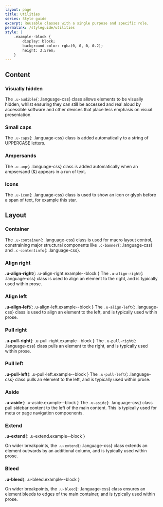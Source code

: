 ```yaml
---
layout: page
title: Utilities
series: Style guide
excerpt: Reusable classes with a single purpose and specific role.
permalink: /styleguide/utilities
style: |
    .example--block {
        display: block;
        background-color: rgba(0, 0, 0, 0.2);
        height: 3.5rem;
    }
---
```

## Content

### Visually hidden
The `.u-audible`{: .language-css} class allows elements to be visually hidden, whilst ensuring they can still be accessed and real aloud by accessible software and other devices that place less emphasis on visual presentation.

### Small caps
The `.u-caps`{: .language-css} class is added automatically to a string of UPPERCASE letters.

### Ampersands
The `.u-amp`{: .language-css} class is added automatically when an ampsersand (&) appears in a run of text.

### Icons
The `.u-icon`{: .language-css} class is used to show an icon or glyph before a span of text, for example this <span class="u-icon" data-icon="&#9733;" aria-hidden="true">star</span>.

## Layout

### Container
The `.u-container`{: .language-css} class is used for macro layout control, constraining major structural components like `.c-banner`{: .language-css} and `.c-contentinfo`{: .language-css}.

### Align right
**.u-align-right**{: .u-align-right.example--block } The `.u-align-right`{: .language-css} class is used to align an element to the right, and is typically used within prose.

### Align left
**.u-align-left**{: .u-align-left.example--block } The `.u-align-left`{: .language-css} class is used to align an element to the left, and is typically used within prose.

### Pull right
**.u-pull-right**{: .u-pull-right.example--block } The `.u-pull-right`{: .language-css} class pulls an element to the right, and is typically used within prose.

### Pull left
**.u-pull-left**{: .u-pull-left.example--block } The `.u-pull-left`{: .language-css} class pulls an element to the left, and is typically used within prose.

### Aside
**.u-aside**{: .u-aside.example--block } The `.u-aside`{: .language-css} class pull sidebar content to the left of the main content. This is typically used for meta or page navigation compoenents.

### Extend
**.u-extend**{: .u-extend.example--block }

On wider breakpoints, the `.u-extend`{: .language-css} class extends an element outwards by an additional column, and is typically used within prose.

### Bleed
**.u-bleed**{: .u-bleed.example--block }

On wider breakpoints, the `.u-bleed`{: .language-css} class ensures an element bleeds to edges of the main container, and is typically used within prose.
